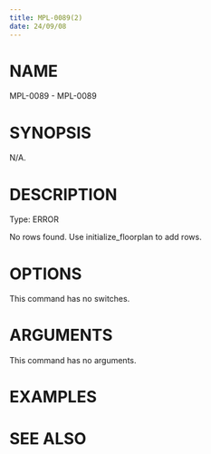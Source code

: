 ```yaml
---
title: MPL-0089(2)
date: 24/09/08
---
```


# NAME

MPL-0089 - MPL-0089

# SYNOPSIS

N/A.

# DESCRIPTION

Type: ERROR

No rows found. Use initialize_floorplan to add rows.

# OPTIONS

This command has no switches.

# ARGUMENTS

This command has no arguments.

# EXAMPLES

# SEE ALSO
